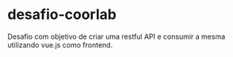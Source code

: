 # desafio-coorlab
Desafio com objetivo de criar uma restful API e consumir a mesma utilizando vue.js como frontend.
